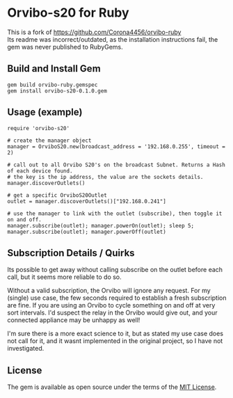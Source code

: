 # Orvibo-s20 for Ruby

This is a fork of https://github.com/Corona4456/orvibo-ruby <br />
Its readme was incorrect/outdated, as the installation instructions fail, the gem was never published to RubyGems.

## Build and Install Gem

```
gem build orvibo-ruby.gemspec
gem install orvibo-s20-0.1.0.gem
```

## Usage (example)

``` 
require 'orvibo-s20'

# create the manager object
manager = OrviboS20.new(broadcast_address = '192.168.0.255', timeout = 2)

# call out to all Orvibo S20's on the broadcast Subnet. Returns a Hash of each device found.
# the key is the ip address, the value are the sockets details.
manager.discoverOutlets()

# get a specific OrviboS20Outlet
outlet = manager.discoverOutlets()["192.168.0.241"] 

# use the manager to link with the outlet (subscribe), then toggle it on and off.
manager.subscribe(outlet); manager.powerOn(outlet); sleep 5; manager.subscribe(outlet); manager.powerOff(outlet)

```

## Subscription Details / Quirks

<p>Its possible to get away without calling subscribe on the outlet before each call, but it seems more reliable to do so. </p>

<p>Without a valid subscription, the Orvibo will ignore any request. For my (single) use case, the few seconds required to establish a fresh subscription are fine. If you are using an Orvibo to cycle something on and off at very sort intervals.
I'd suspect the relay in the Orvibo would give out, and your connected appliance may be unhappy as well! </p>

<p>I'm sure there is a more exact science to it, but as stated my use case does not call for it, and it wasnt implemented in the original project, so I have not investigated. </p>

## License

The gem is available as open source under the terms of the [MIT License](http://opensource.org/licenses/MIT).
